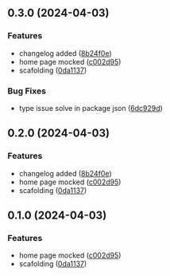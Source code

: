 

## 0.3.0 (2024-04-03)


### Features

* changelog added ([8b24f0e](https://github.com/MarianoJimenezPerez/podcaster-app/commit/8b24f0e0d62312617c487c898d65c130676d71d7))
* home page mocked ([c002d95](https://github.com/MarianoJimenezPerez/podcaster-app/commit/c002d950cd2378ce10f04560680dbcaa91c88b6f))
* scafolding ([0da1137](https://github.com/MarianoJimenezPerez/podcaster-app/commit/0da1137c199e87dc65c7cd1d0dd85d081921ede3))


### Bug Fixes

* type issue solve in package json ([6dc929d](https://github.com/MarianoJimenezPerez/podcaster-app/commit/6dc929d589a5485ea38b2839db9a19b74abb1125))

## 0.2.0 (2024-04-03)


### Features

* changelog added ([8b24f0e](https://github.com/MarianoJimenezPerez/podcaster-app/commit/8b24f0e0d62312617c487c898d65c130676d71d7))
* home page mocked ([c002d95](https://github.com/MarianoJimenezPerez/podcaster-app/commit/c002d950cd2378ce10f04560680dbcaa91c88b6f))
* scafolding ([0da1137](https://github.com/MarianoJimenezPerez/podcaster-app/commit/0da1137c199e87dc65c7cd1d0dd85d081921ede3))

## 0.1.0 (2024-04-03)


### Features

* home page mocked ([c002d95](https://github.com/MarianoJimenezPerez/podcaster-app/commit/c002d950cd2378ce10f04560680dbcaa91c88b6f))
* scafolding ([0da1137](https://github.com/MarianoJimenezPerez/podcaster-app/commit/0da1137c199e87dc65c7cd1d0dd85d081921ede3))
